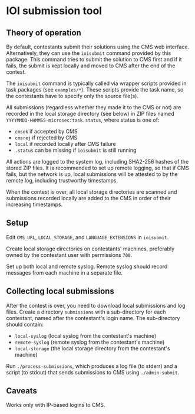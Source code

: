 # IOI submission tool

## Theory of operation

By default, contestants submit their solutions using the CMS web interface.
Alternatively, they can use the `ioisubmit` command provided by this package.
This command tries to submit the solution to CMS first and if it fails,
the submit is kept locally and moved to CMS after the end of the contest.

The `ioisubmit` command is typically called via wrapper scripts provided
in task packages (see `examples/*`). These scripts provide the task name,
so the contestants have to specify only the source file(s).

All submissions (regardless whether they made it to the CMS or not)
are recorded in the local storage directory (see below) in ZIP files
named `YYYYMMDD-HHMMSS-microsec:task.status`, where status is one of:

  - `cmsok` if accepted by CMS
  - `cmsrej` if rejected by CMS
  - `local` if recorded locally after CMS failure
  - `.status` can be missing if `ioisubmit` is still running

All actions are logged to the system log, including SHA2-256 hashes
of the stored ZIP files. It is recommended to set up remote logging,
so that if CMS fails, but the network is up, local submissions will be
attested to by the remote log, including trustworthy timestamps.

When the contest is over, all local storage directories are scanned
and submissions recorded locally are added to the CMS in order of
their increasing timestamps.


## Setup

Edit `CMS_URL`, `LOCAL_STORAGE`, and `LANGUAGE_EXTENSIONS` in `ioisubmit`.

Create local storage directories on contestants' machines, preferably
owned by the contestant user with permissions `700`.

Set up both local and remote syslog. Remote syslog should record messages
from each machine in a separate file.


## Collecting local submissions

After the contest is over, you need to download local submissions and
log files. Create a directory `submissions` with a sub-directory for
each contestant, named after the contestant's login name. The sub-directory
should contain:

  - `local-syslog` (local syslog from the contestant's machine)
  - `remote-syslog` (remote syslog from the contestant's machine)
  - `local-storage` (the local storage directory from the contestant's machine)

Run `./process-submissions`, which produces a log file (to stderr) and a script
(to stdout) that sends submissions to CMS using `./admin-submit`.


## Caveats

Works only with IP-based logins to CMS.
